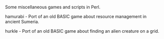 Some miscellaneous games and scripts in Perl.

hamurabi -  Port of an old BASIC game about resource management in ancient
            Sumeria.

hurkle   -  Port of an old BASIC game about finding an alien creature on a grid.

